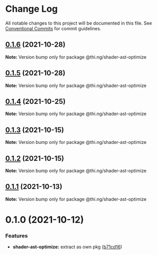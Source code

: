 # Change Log

All notable changes to this project will be documented in this file.
See [Conventional Commits](https://conventionalcommits.org) for commit guidelines.

## [0.1.6](https://github.com/thi-ng/umbrella/compare/@thi.ng/shader-ast-optimize@0.1.5...@thi.ng/shader-ast-optimize@0.1.6) (2021-10-28)

**Note:** Version bump only for package @thi.ng/shader-ast-optimize





## [0.1.5](https://github.com/thi-ng/umbrella/compare/@thi.ng/shader-ast-optimize@0.1.4...@thi.ng/shader-ast-optimize@0.1.5) (2021-10-28)

**Note:** Version bump only for package @thi.ng/shader-ast-optimize





## [0.1.4](https://github.com/thi-ng/umbrella/compare/@thi.ng/shader-ast-optimize@0.1.3...@thi.ng/shader-ast-optimize@0.1.4) (2021-10-25)

**Note:** Version bump only for package @thi.ng/shader-ast-optimize





## [0.1.3](https://github.com/thi-ng/umbrella/compare/@thi.ng/shader-ast-optimize@0.1.2...@thi.ng/shader-ast-optimize@0.1.3) (2021-10-15)

**Note:** Version bump only for package @thi.ng/shader-ast-optimize





## [0.1.2](https://github.com/thi-ng/umbrella/compare/@thi.ng/shader-ast-optimize@0.1.1...@thi.ng/shader-ast-optimize@0.1.2) (2021-10-15)

**Note:** Version bump only for package @thi.ng/shader-ast-optimize





## [0.1.1](https://github.com/thi-ng/umbrella/compare/@thi.ng/shader-ast-optimize@0.1.0...@thi.ng/shader-ast-optimize@0.1.1) (2021-10-13)

**Note:** Version bump only for package @thi.ng/shader-ast-optimize





# 0.1.0 (2021-10-12)


### Features

* **shader-ast-optimize:** extract as own pkg ([b71cd16](https://github.com/thi-ng/umbrella/commit/b71cd16ab49487e96b43742717cf3ef711296a99))

